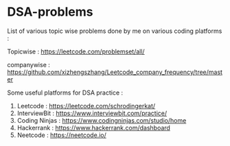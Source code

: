 # DSA-problems
List of various topic wise problems done by me on various coding platforms :

Topicwise : https://leetcode.com/problemset/all/ 

companywise : https://github.com/xizhengszhang/Leetcode_company_frequency/tree/master

Some useful platforms for DSA practice :

1. Leetcode : https://leetcode.com/schrodingerkat/
2. InterviewBit : https://www.interviewbit.com/practice/
4. Coding Ninjas : https://www.codingninjas.com/studio/home
5. Hackerrank : https://www.hackerrank.com/dashboard
6. Neetcode : https://neetcode.io/

   

